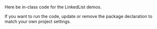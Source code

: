 Here be in-class code for the LinkedList demos.

If you want to run the code, update or remove the package declaration to match your own project settings.
